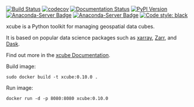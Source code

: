 [![Build Status](https://ci.appveyor.com/api/projects/status/h4m43pwga7pjoftl/branch/main?svg=true)](https://ci.appveyor.com/project/bcdev/xcube)
[![codecov](https://codecov.io/gh/dcs4cop/xcube/branch/main/graph/badge.svg)](https://codecov.io/gh/dcs4cop/xcube)
[![Documentation Status](https://readthedocs.org/projects/xcube/badge/?version=latest)](https://xcube.readthedocs.io/en/latest/?badge=latest)
[![PyPI Version](https://img.shields.io/pypi/v/xcube-core)](https://pypi.org/project/xcube-core/)
[![Anaconda-Server Badge](https://anaconda.org/conda-forge/xcube/badges/version.svg)](https://anaconda.org/conda-forge/xcube)
[![Anaconda-Server Badge](https://anaconda.org/conda-forge/xcube/badges/license.svg)](https://anaconda.org/conda-forge/xcube)
[![Code style: black](https://img.shields.io/badge/code%20style-black-000000.svg)](https://github.com/psf/black)

xcube is a Python toolkit for managing geospatial data cubes.

It is based on popular data science packages such as
[xarray](http://xarray.pydata.org/), [Zarr](https://zarr.readthedocs.io/), and [Dask](https://dask.org/).

Find out more in the [xcube Documentation](https://xcube.readthedocs.io).

Build image:

```
sudo docker build -t xcube:0.10.0 .
```

Run image:

```
docker run -d -p 8080:8080 xcube:0.10.0
```
